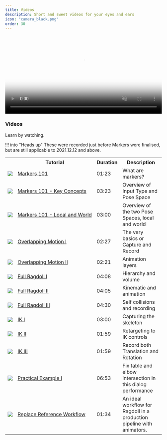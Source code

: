 ```yaml
---
title: Videos
description: Short and sweet videos for your eyes and ears
icon: "camera_black.png"
order: 30
---
```


<video autoplay class="poster" muted="muted" loop="loop" width=100% poster="https://user-images.githubusercontent.com/2152766/130401314-a78576ca-cc51-4976-8b37-d5482d74fc38.jpg">
    <source src="https://user-images.githubusercontent.com/2152766/129716006-ca769612-8a14-4fff-9305-683fe00f26f4.mp4" type="video/mp4">
</video>

### Videos

Learn by watching.

!!! into "Heads up"
    These were recorded just before Markers were finalised, but are still applicable to 2021.12.12 and above.

<table>
<tr>
    <th></th>
    <th>Tutorial</th>
    <th>Duration</th>
    <th>Description</th>
</tr>
<tr>
    <td><img src=https://user-images.githubusercontent.com/2152766/138606376-1ead015d-0ac1-4c58-bac4-7ec9b521d86e.png></td>
    <td><nobr><a href=https://www.youtube.com/watch?v=jlo0hJT9VAs&list=PLL4XIS5Woc6nG48mb7MD4vVvTWuK9k8jl&index=1>Markers 101</a></nobr>
    <td>01:23</td>
    <td>What are markers?</td>
</tr>
<tr>
    <td><img src=https://user-images.githubusercontent.com/2152766/138606403-d5e3c10b-adc3-4359-97bf-1d12eab7d147.png></td>
    <td><nobr><a href=https://www.youtube.com/watch?v=LcvtxzgPCF0&list=PLL4XIS5Woc6nG48mb7MD4vVvTWuK9k8jl&index=2>Markers 101 - Key Concepts</a></nobr>
    <td>03:23</td>
    <td>Overview of Input Type and Pose Space</td>
</tr>
<tr>
    <td><img src=https://user-images.githubusercontent.com/2152766/138606412-4ad2de5d-6ec5-4ea2-b684-ad5246cd2285.png></td>
    <td><nobr><a href=https://www.youtube.com/watch?v=KSc9mh07YN8&list=PLL4XIS5Woc6nG48mb7MD4vVvTWuK9k8jl&index=3>Markers 101 - Local and World</a></nobr>
    <td>03:00</td>
    <td>Overview of the two Pose Spaces, local and world</td>
</tr>
<tr>
<tr>
    <td><img src=https://user-images.githubusercontent.com/2152766/138587450-5473c870-666b-4d09-95b2-6cfaedf422d9.png></td>
    <td><nobr><a href=https://www.youtube.com/watch?v=KU8mvjVG5Jg&list=PLL4XIS5Woc6nG48mb7MD4vVvTWuK9k8jl&index=4>Overlapping Motion I</a></nobr>
    <td>02:27</td>
    <td>The very basics or Capture and Record</td>
</tr>
<tr>
    <td><img src=https://user-images.githubusercontent.com/2152766/138587450-5473c870-666b-4d09-95b2-6cfaedf422d9.png></td>
    <td><nobr><a href=https://www.youtube.com/watch?v=MNzi6DkAp2M&list=PLL4XIS5Woc6nG48mb7MD4vVvTWuK9k8jl&index=5>Overlapping Motion II</a></nobr>
    <td>02:21</td>
    <td>Animation layers</td>
</tr>
<tr>
    <td><img src=https://user-images.githubusercontent.com/2152766/138587469-c920df07-d3d1-43c1-8837-ccca339299cb.png></td>
    <td><nobr><a href=https://www.youtube.com/watch?v=QKCz8HPz1YQ&list=PLL4XIS5Woc6nG48mb7MD4vVvTWuK9k8jl&index=6>Full Ragdoll I</a></nobr>
    <td>04:08</td>
    <td>Hierarchy and volume</td>
</tr>
<tr>
    <td><img src=https://user-images.githubusercontent.com/2152766/138587475-1d6db79c-0424-44e7-b8b0-c98efcbad91b.png></td>
    <td><nobr><a href=https://www.youtube.com/watch?v=J7x7TEhOUKA&list=PLL4XIS5Woc6nG48mb7MD4vVvTWuK9k8jl&index=7>Full Ragdoll II</a></nobr>
    <td>04:05</td>
    <td>Kinematic and animation</td>
</tr>
<tr>
    <td><img src=https://user-images.githubusercontent.com/2152766/138587486-76ca86fb-856f-41e7-9386-0bfa7b79ce66.png></td>
    <td><nobr><a href=https://www.youtube.com/watch?v=judGjSp5nw4&list=PLL4XIS5Woc6nG48mb7MD4vVvTWuK9k8jl&index=8>Full Ragdoll III</a></nobr>
    <td>04:30</td>
    <td>Self collisions and recording</td>
</tr>
<tr>
    <td><img src=https://user-images.githubusercontent.com/2152766/138593662-c60bf20f-f3c5-4e0b-9eec-924037cd0e01.png></td>
    <td><nobr><a href=https://www.youtube.com/watch?v=7HwZNo37dBs&list=PLL4XIS5Woc6nG48mb7MD4vVvTWuK9k8jl&index=9>IK I</a></nobr>
    <td>03:00</td>
    <td>Capturing the skeleton</td>
</tr>
<tr>
    <td><img src=https://user-images.githubusercontent.com/2152766/138606340-4327287e-8616-40e0-80e9-f050160cf4d8.png></td>
    <td><nobr><a href=https://www.youtube.com/watch?v=j8T9Kwdz6Jk&list=PLL4XIS5Woc6nG48mb7MD4vVvTWuK9k8jl&index=10>IK II</a></nobr>
    <td>01:59</td>
    <td>Retargeting to IK controls</td>
</tr>
<tr>
    <td><img src=https://user-images.githubusercontent.com/2152766/138593713-a4fcfbd6-9f25-4b37-94cd-7bdd709c971d.png></td>
    <td><nobr><a href=https://www.youtube.com/watch?v=r1o7v8yG1Io&list=PLL4XIS5Woc6nG48mb7MD4vVvTWuK9k8jl&index=11>IK III</a></nobr>
    <td>01:59</td>
    <td>Record both Translation and Rotation</td>
</tr>
<tr>
    <td><img src=https://user-images.githubusercontent.com/2152766/138600345-87001141-7a42-412e-b83e-260448d1880b.png></td>
    <td><nobr><a href=https://www.youtube.com/watch?v=IHpMd4Oh88E&list=PLL4XIS5Woc6nG48mb7MD4vVvTWuK9k8jl&index=12>Practical Example I</a></nobr>
    <td>06:53</td>
    <td>Fix table and elbow intersection in this dialog performance</td>
</tr>
<tr>
    <td><img src=https://user-images.githubusercontent.com/2152766/145555034-91979d35-d861-40b9-89fa-c507bf2d32e0.png></td>
    <td><nobr><a href=https://www.youtube.com/watch?v=fJDe_PJ8sMQ&list=PLL4XIS5Woc6nG48mb7MD4vVvTWuK9k8jl&index=13>Replace Reference Workflow</a></nobr>
    <td>01:34</td>
    <td>An ideal workflow for Ragdoll in a production pipeline with animators.</td>
</tr>
</table>